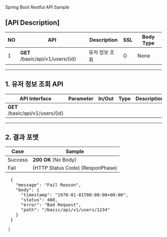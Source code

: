 Spring Boot Restful API Sample

## [API Description]

| NO | API | Description | SSL | Body Type |
| ---- | ---- | ---- | ---- | ---- |
| 1 | **GET** /basic/api/v1/users/{id} | 유저 정보 조회 | O | None|

<hr/>

## 1. 유저 정보 조회 API

| API Interface | Parameter | In/Out | Type | Description |
| ---- | ---- | ---- | ---- | ---- |
| **GET** /basic/api/v1/users/{id} | | | | |

<hr/>

## 2. 결과 포맷

| Case | Sample |
| ---- | ---- |
| Success | **200 OK** (No Body) |
| Fail | {HTTP Status Code} {ResponPhase}<br/>
<pre>
  {
    "message": "Fail Reason",
    "body": {
      "timestamp": "1970-01-01T00:00:00+00:00",
      "status": 400,
      "error": "Bad Request",
      "path": "/basic/api/v1/users/1234"
    }
  }
<pre/> |
